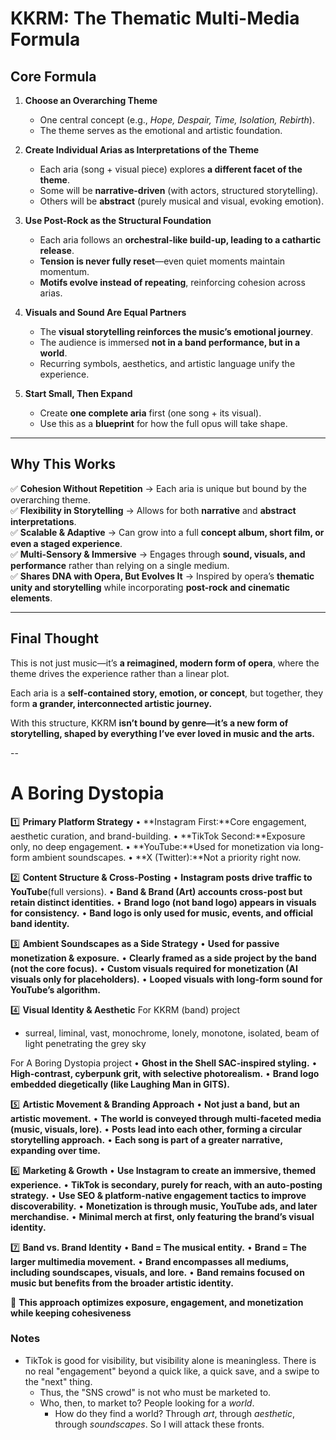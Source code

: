 # KKRM: The Thematic Multi-Media Formula  

## **Core Formula**  

1. **Choose an Overarching Theme**  
   - One central concept (e.g., *Hope, Despair, Time, Isolation, Rebirth*).  
   - The theme serves as the emotional and artistic foundation.  

2. **Create Individual Arias as Interpretations of the Theme**  
   - Each aria (song + visual piece) explores **a different facet of the theme**.  
   - Some will be **narrative-driven** (with actors, structured storytelling).  
   - Others will be **abstract** (purely musical and visual, evoking emotion).  

3. **Use Post-Rock as the Structural Foundation**  
   - Each aria follows an **orchestral-like build-up, leading to a cathartic release**.  
   - **Tension is never fully reset**—even quiet moments maintain momentum.  
   - **Motifs evolve instead of repeating**, reinforcing cohesion across arias.  

4. **Visuals and Sound Are Equal Partners**  
   - The **visual storytelling reinforces the music’s emotional journey**.  
   - The audience is immersed **not in a band performance, but in a world**.  
   - Recurring symbols, aesthetics, and artistic language unify the experience.  

5. **Start Small, Then Expand**  
   - Create **one complete aria** first (one song + its visual).  
   - Use this as a **blueprint** for how the full opus will take shape.  

---

## **Why This Works**  

✅ **Cohesion Without Repetition** → Each aria is unique but bound by the overarching theme.  
✅ **Flexibility in Storytelling** → Allows for both **narrative** and **abstract interpretations**.  
✅ **Scalable & Adaptive** → Can grow into a full **concept album, short film, or even a staged experience**.  
✅ **Multi-Sensory & Immersive** → Engages through **sound, visuals, and performance** rather than relying on a single medium.  
✅ **Shares DNA with Opera, But Evolves It** → Inspired by opera’s **thematic unity and storytelling** while incorporating **post-rock and cinematic elements**.  

---
## **Final Thought**  

This is not just music—it’s **a reimagined, modern form of opera**, where the theme drives the experience rather than a linear plot.  

Each aria is a **self-contained story, emotion, or concept**, but together, they form **a grander, interconnected artistic journey.**  

With this structure, KKRM **isn’t bound by genre—it’s a new form of storytelling, shaped by everything I’ve ever loved in music and the arts.**

--
# A Boring Dystopia

1️⃣ **Primary Platform Strategy**
• **Instagram First:**Core engagement, aesthetic curation, and brand-building.
• **TikTok Second:**Exposure only, no deep engagement.
• **YouTube:**Used for monetization via long-form ambient soundscapes.
• **X (Twitter):**Not a priority right now.

2️⃣ **Content Structure & Cross-Posting**
• **Instagram posts drive traffic to YouTube**(full versions).
• **Band & Brand (Art) accounts cross-post but retain distinct identities.**
• **Brand logo (not band logo) appears in visuals for consistency.**
• **Band logo is only used for music, events, and official band identity.**

3️⃣ **Ambient Soundscapes as a Side Strategy**
• **Used for passive monetization & exposure.**
• **Clearly framed as a side project by the band (not the core focus).**
• **Custom visuals required for monetization (AI visuals only for placeholders).**
• **Looped visuals with long-form sound for YouTube’s algorithm.**

4️⃣ **Visual Identity & Aesthetic**
For KKRM (band) project
* surreal, liminal, vast, monochrome, lonely, monotone, isolated, beam of light penetrating the grey sky

For A Boring Dystopia project
• **Ghost in the Shell SAC-inspired styling.**
• **High-contrast, cyberpunk grit, with selective photorealism.**
• **Brand logo embedded diegetically (like Laughing Man in GITS).**

5️⃣ **Artistic Movement & Branding Approach**
• **Not just a band, but an artistic movement.**
• **The world is conveyed through multi-faceted media (music, visuals, lore).**
• **Posts lead into each other, forming a circular storytelling approach.**
• **Each song is part of a greater narrative, expanding over time.**

6️⃣ **Marketing & Growth**
• **Use Instagram to create an immersive, themed experience.**
• **TikTok is secondary, purely for reach, with an auto-posting strategy.**
• **Use SEO & platform-native engagement tactics to improve discoverability.**
• **Monetization is through music, YouTube ads, and later merchandise.**
• **Minimal merch at first, only featuring the brand’s visual identity.**

7️⃣ **Band vs. Brand Identity**
• **Band = The musical entity.**
• **Brand = The larger multimedia movement.**
• **Brand encompasses all mediums, including soundscapes, visuals, and lore.**
• **Band remains focused on music but benefits from the broader artistic identity.**

🚀 **This approach optimizes exposure, engagement, and monetization while keeping cohesiveness**
### Notes

* TikTok is good for visibility, but visibility alone is meaningless. There is no real "engagement" beyond a quick like, a quick save, and a swipe to the "next" thing.
	* Thus, the "SNS crowd" is not who must be marketed to.
	* Who, then, to market to? People looking for a *world*.
		* How do they find a world? Through *art*, through *aesthetic*, through *soundscapes*. So I will attack these fronts.